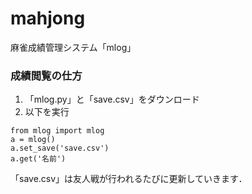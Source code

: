 # mahjong

麻雀成績管理システム「mlog」

### 成績閲覧の仕方

1. 「mlog.py」と「save.csv」をダウンロード
2. 以下を実行
```
from mlog import mlog
a = mlog()
a.set_save('save.csv')
a.get('名前')
```

「save.csv」は友人戦が行われるたびに更新していきます．
